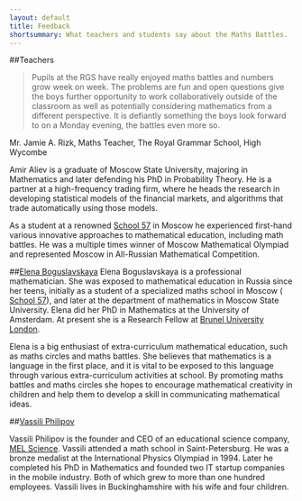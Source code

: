 ```yaml
---
layout: default
title: Feedback
shortsummary: What teachers and students say about the Maths Battles.
---
```


##Teachers

> Pupils at the RGS have really enjoyed maths battles and numbers grow week on week.
> The problems are fun and open questions give the boys further opportunity to work
> collaboratively outside of the classroom as well as potentially considering mathematics
> from a different perspective. It is defiantly something the boys look forward
> to on a Monday evening, the battles even more so.

Mr. Jamie A. Rizk, Maths Teacher, The Royal Grammar School, High Wycombe

Amir Aliev is a graduate of Moscow State University, majoring in Mathematics and later defending his PhD in Probability Theory. He is a partner at a high-frequency trading firm, where he heads the research in developing statistical models of the financial markets, and algorithms that trade automatically using those models. 

As a student at a renowned  [School 57](http://sch57.ru/index.en.html) in Moscow he experienced first-hand various innovative approaches to mathematical education, including math battles. He was a multiple times winner of Moscow Mathematical Olympiad and represented Moscow in All-Russian Mathematical Competition. 

##[Elena Boguslavskaya](https://uk.linkedin.com/in/elena-boguslavskaya-8108403b) 
Elena Boguslavskaya is a professional mathematician. She was exposed to mathematical education in Russia since her teens, initially as a student of a specialized maths school in Moscow ( [School 57](http://sch57.ru/index.en.html)), and later at the department of mathematics in Moscow State University. Elena did her PhD in Mathematics at the University of Amsterdam. At present she is a Research Fellow at [Brunel University London](http://www.brunel.ac.uk/people/elena-boguslavskaya). 

Elena is a big enthusiast of extra-curriculum mathematical education, such as maths circles and maths battles. She believes that mathematics is a language in the first place, and it is vital to be exposed to this language through various extra-curriculum activities at school.  By promoting maths battles and maths circles she hopes to encourage mathematical creativity in children and help them to develop a skill in communicating mathematical ideas.

##[Vassili Philipov](https://uk.linkedin.com/in/vassiliphilippov)

Vassili Philipov is the founder and CEO of an educational science company, [MEL Science](https://melscience.com). Vassili attended a math school in Saint-Petersburg. He was a bronze medalist at the International Physics Olympiad in 1994. Later he completed his PhD in Mathematics and founded two IT startup companies in the mobile industry. Both of which grew to more than one hundred employees. Vassili lives in Buckinghamshire with his wife and four children.
